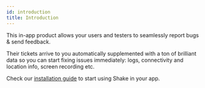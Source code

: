 ```yaml
---
id: introduction
title: Introduction
---
```


This in-app product allows your users and testers to seamlessly report bugs & send feedback.

Their tickets arrive to you automatically supplemented with a ton of brilliant data so 
you can start fixing issues immediately: logs, connectivity and location info, screen recording etc.

Check our [installation guide](ios/install/setup-spm.md) to start using Shake in your app.
